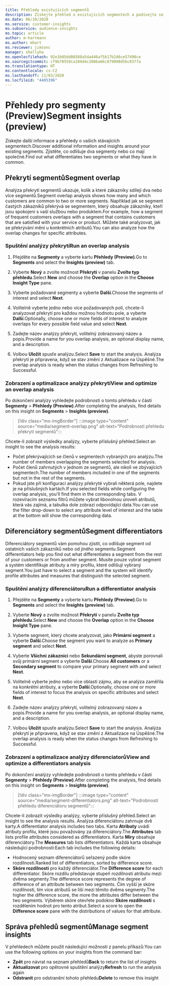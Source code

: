 ```yaml
---
title: Přehledy existujících segmentů
description: Získejte přehled o existujících segmentech a podívejte se na rozdíly a společné rysy.
ms.date: 06/10/2020
ms.service: customer-insights
ms.subservice: audience-insights
ms.topic: article
author: m-hartmann
ms.author: mhart
ms.reviewer: jimsonc
manager: shellyha
ms.openlocfilehash: 92e1b05dd08588a5da446af5b17b2d6ce57490ce
ms.sourcegitcommit: cf9b78559ca189d4c2086a66c879098d56c0377a
ms.translationtype: HT
ms.contentlocale: cs-CZ
ms.lasthandoff: 11/03/2020
ms.locfileid: "4405396"
---
```

# <a name="segment-insights-preview"></a><span data-ttu-id="bf3d7-103">Přehledy pro segmenty (Preview)</span><span class="sxs-lookup"><span data-stu-id="bf3d7-103">Segment insights (preview)</span></span>

<span data-ttu-id="bf3d7-104">Získejte další informace a přehledy o vašich stávajících segmentech.</span><span class="sxs-lookup"><span data-stu-id="bf3d7-104">Discover additional information and insights around your existing segments.</span></span> <span data-ttu-id="bf3d7-105">Zjistěte, co odlišuje dva segmenty nebo co mají společné.</span><span class="sxs-lookup"><span data-stu-id="bf3d7-105">Find out what differentiates two segments or what they have in common.</span></span>

## <a name="segment-overlap"></a><span data-ttu-id="bf3d7-106">Překrytí segmentů</span><span class="sxs-lookup"><span data-stu-id="bf3d7-106">Segment overlap</span></span>

<span data-ttu-id="bf3d7-107">Analýza překrytí segmentů ukazuje, kolik a které zákazníky sdílejí dva nebo více segmentů.</span><span class="sxs-lookup"><span data-stu-id="bf3d7-107">Segment overlap analysis shows how many and which customers are common to two or more segments.</span></span> <span data-ttu-id="bf3d7-108">Například jak se segment častých zákazníků překrývá se segmentem, který obsahuje zákazníky, kteří jsou spokojeni s vaší službou nebo produktem.</span><span class="sxs-lookup"><span data-stu-id="bf3d7-108">For example, how a segment of frequent customers overlaps with a segment that contains customers that are satisfied with your service or product.</span></span>
<span data-ttu-id="bf3d7-109">Můžete také analyzovat, jak se překrývání mění u konkrétních atributů.</span><span class="sxs-lookup"><span data-stu-id="bf3d7-109">You can also analyze how the overlap changes for specific attributes.</span></span>

### <a name="run-an-overlap-analysis"></a><span data-ttu-id="bf3d7-110">Spuštění analýzy překrytí</span><span class="sxs-lookup"><span data-stu-id="bf3d7-110">Run an overlap analysis</span></span>

1. <span data-ttu-id="bf3d7-111">Přejděte na **Segmenty** a vyberte kartu **Přehledy (Preview)**.</span><span class="sxs-lookup"><span data-stu-id="bf3d7-111">Go to **Segments** and select the **Insights (preview)** tab.</span></span>

1. <span data-ttu-id="bf3d7-112">Vyberte **Nový** a zvolte možnost **Překrytí** v panelu **Zvolte typ přehledu**.</span><span class="sxs-lookup"><span data-stu-id="bf3d7-112">Select **New** and choose the **Overlap** option in the **Choose Insight Type** pane.</span></span>

1. <span data-ttu-id="bf3d7-113">Vyberte požadované segmenty a vyberte **Další**.</span><span class="sxs-lookup"><span data-stu-id="bf3d7-113">Choose the segments of interest and select **Next**.</span></span>

1. <span data-ttu-id="bf3d7-114">Volitelně vyberte jedno nebo více požadovaných polí, chcete-li analyzovat překrytí pro každou možnou hodnotu pole, a vyberte **Další**.</span><span class="sxs-lookup"><span data-stu-id="bf3d7-114">Optionally, choose one or more fields of interest to analyze overlaps for every possible field value and select **Next**.</span></span>

1. <span data-ttu-id="bf3d7-115">Zadejte název analýzy překrytí, volitelný zobrazovaný název a popis.</span><span class="sxs-lookup"><span data-stu-id="bf3d7-115">Provide a name for you overlap analysis, an optional display name, and a description.</span></span>

1. <span data-ttu-id="bf3d7-116">Volbou **Uložit** spusťe analýzu.</span><span class="sxs-lookup"><span data-stu-id="bf3d7-116">Select **Save** to start the analysis.</span></span> <span data-ttu-id="bf3d7-117">Analýza překrytí je připravena, když se stav změní z Aktualizace na Úspěšné.</span><span class="sxs-lookup"><span data-stu-id="bf3d7-117">The overlap analysis is ready when the status changes from Refreshing to Successful.</span></span>

### <a name="view-and-optimize-an-overlap-analysis"></a><span data-ttu-id="bf3d7-118">Zobrazení a optimalizace analýzy překrytí</span><span class="sxs-lookup"><span data-stu-id="bf3d7-118">View and optimize an overlap analysis</span></span>

<span data-ttu-id="bf3d7-119">Po dokončení analýzy vyhledejte podrobnosti o tomto přehledu v části **Segmenty** > **Přehledy (Preview)**.</span><span class="sxs-lookup"><span data-stu-id="bf3d7-119">After completing the analysis, find details on this insight on **Segments** > **Insights (preview)**.</span></span>

> [!div class="mx-imgBorder"]
> :::image type="content" source="media/segment-overlap.png" alt-text="Podrobnosti přehledu překrytí segmentů":::

<span data-ttu-id="bf3d7-121">Chcete-li zobrazit výsledky analýzy, vyberte příslušný přehled:</span><span class="sxs-lookup"><span data-stu-id="bf3d7-121">Select an insight to see the analysis results:</span></span>

- <span data-ttu-id="bf3d7-122">Počet překrývajících se členů v segmentech vybraných pro analýzu.</span><span class="sxs-lookup"><span data-stu-id="bf3d7-122">The number of members overlapping the segments selected for analysis.</span></span>
- <span data-ttu-id="bf3d7-123">Počet členů zahrnutých v jednom ze segmentů, ale nikoli ve zbývajících segmentech.</span><span class="sxs-lookup"><span data-stu-id="bf3d7-123">The number of members included in one of the segments but not in the rest of the segments.</span></span>
- <span data-ttu-id="bf3d7-124">Pokud jste při konfiguraci analýzy překryté vybrali některá pole, najdete je na příslušných kartách.</span><span class="sxs-lookup"><span data-stu-id="bf3d7-124">If you selected fields while configuring the overlap analysis, you'll find them in the corresponding tabs.</span></span> <span data-ttu-id="bf3d7-125">V rozevíracím seznamu filtrů můžete vybrat libovolnou úroveň atributů, která vás zajímá, a tabulka dole zobrazí odpovídající data.</span><span class="sxs-lookup"><span data-stu-id="bf3d7-125">You can use the filter drop-down to select any attribute level of interest and the table at the bottom will show the corresponding data.</span></span>

## <a name="segment-differentiators"></a><span data-ttu-id="bf3d7-126">Diferenciátory segmentů</span><span class="sxs-lookup"><span data-stu-id="bf3d7-126">Segment differentiators</span></span>

<span data-ttu-id="bf3d7-127">Diferenciátory segmentů vám pomohou zjistit, co odlišuje segment od ostatních vašich zákazníků nebo od jiného segmentu.</span><span class="sxs-lookup"><span data-stu-id="bf3d7-127">Segment differentiators help you find out what differentiates a segment from the rest of your customers or from another segment.</span></span> <span data-ttu-id="bf3d7-128">Musíte pouze vybrat segment a systém identifikuje atributy a míry profilu, které odlišují vybraný segment.</span><span class="sxs-lookup"><span data-stu-id="bf3d7-128">You just have to select a segment and the system will identify profile attributes and measures that distinguish the selected segment.</span></span>

### <a name="run-a-differentiator-analysis"></a><span data-ttu-id="bf3d7-129">Spuštění analýzy diferenciátoru</span><span class="sxs-lookup"><span data-stu-id="bf3d7-129">Run a differentiator analysis</span></span>

1. <span data-ttu-id="bf3d7-130">Přejděte na **Segmenty** a vyberte kartu **Přehledy (Preview)**.</span><span class="sxs-lookup"><span data-stu-id="bf3d7-130">Go to **Segments** and select the **Insights (preview)** tab.</span></span>

1. <span data-ttu-id="bf3d7-131">Vyberte **Nový** a zvolte možnost **Překrytí** v panelu **Zvolte typ přehledu**.</span><span class="sxs-lookup"><span data-stu-id="bf3d7-131">Select **New** and choose the **Overlap** option in the **Choose Insight Type** pane.</span></span>

1. <span data-ttu-id="bf3d7-132">Vyberte segment, který chcete analyzovat, jako **Primární segment** a vyberte **Další**.</span><span class="sxs-lookup"><span data-stu-id="bf3d7-132">Choose the segment you want to analyze as **Primary segment** and select **Next**.</span></span>

1. <span data-ttu-id="bf3d7-133">Vyberte **Všichni zákazníci** nebo **Sekundární segment**, abyste porovnali svůj primární segment a vyberte **Další**.</span><span class="sxs-lookup"><span data-stu-id="bf3d7-133">Choose **All customers** or a **Secondary segment** to compare your primary segment with and select **Next**.</span></span>

1. <span data-ttu-id="bf3d7-134">Volitelně vyberte jedno nebo více oblastí zájmu, aby se analýza zaměřila na konkrétní atributy, a vyberte **Další**.</span><span class="sxs-lookup"><span data-stu-id="bf3d7-134">Optionally, choose one or more fields of interest to focus the analysis on specific attributes and select **Next**.</span></span>

1. <span data-ttu-id="bf3d7-135">Zadejte název analýzy překrytí, volitelný zobrazovaný název a popis.</span><span class="sxs-lookup"><span data-stu-id="bf3d7-135">Provide a name for you overlap analysis, an optional display name, and a description.</span></span>

1. <span data-ttu-id="bf3d7-136">Volbou **Uložit** spusťe analýzu.</span><span class="sxs-lookup"><span data-stu-id="bf3d7-136">Select **Save** to start the analysis.</span></span> <span data-ttu-id="bf3d7-137">Analýza překrytí je připravena, když se stav změní z Aktualizace na Úspěšné.</span><span class="sxs-lookup"><span data-stu-id="bf3d7-137">The overlap analysis is ready when the status changes from Refreshing to Successful.</span></span>

### <a name="view-and-optimize-a-differentiators-analysis"></a><span data-ttu-id="bf3d7-138">Zobrazení a optimalizace analýzy diferenciatorů</span><span class="sxs-lookup"><span data-stu-id="bf3d7-138">View and optimize a differentiators analysis</span></span>

<span data-ttu-id="bf3d7-139">Po dokončení analýzy vyhledejte podrobnosti o tomto přehledu v části **Segmenty** > **Přehledy (Preview)**.</span><span class="sxs-lookup"><span data-stu-id="bf3d7-139">After completing the analysis, find details on this insight on **Segments** > **Insights (preview)**.</span></span>

> [!div class="mx-imgBorder"]
> :::image type="content" source="media/segment-differentiators.png" alt-text="Podrobnosti přehledu diferenciátoru segmentů":::

<span data-ttu-id="bf3d7-141">Chcete-li zobrazit výsledky analýzy, vyberte příslušný přehled.</span><span class="sxs-lookup"><span data-stu-id="bf3d7-141">Select an insight to see the analysis results.</span></span> <span data-ttu-id="bf3d7-142">Analýza diferenciátoru zahrnuje dvě karty.</span><span class="sxs-lookup"><span data-stu-id="bf3d7-142">A differentiator analysis includes two tabs.</span></span> <span data-ttu-id="bf3d7-143">Karta **Atributy** uvádí atributy profilu, které jsou považovány za diferenciátory.</span><span class="sxs-lookup"><span data-stu-id="bf3d7-143">The **Attributes** tab lists profile attributes considered as differentiators.</span></span> <span data-ttu-id="bf3d7-144">Karta **Míry** obsahuje diferenciátory.</span><span class="sxs-lookup"><span data-stu-id="bf3d7-144">The **Measures** tab lists differentiators.</span></span> <span data-ttu-id="bf3d7-145">Každá karta obsahuje následující podrobnosti:</span><span class="sxs-lookup"><span data-stu-id="bf3d7-145">Each tab includes the following details:</span></span>

- <span data-ttu-id="bf3d7-146">Hodnocený seznam diferenciátorů seřazený podle skóre rozdílnosti.</span><span class="sxs-lookup"><span data-stu-id="bf3d7-146">Ranked list of differentiators, sorted by difference score.</span></span>
- <span data-ttu-id="bf3d7-147">**Skóre rozdílnosti** pro každý diferenciátor.</span><span class="sxs-lookup"><span data-stu-id="bf3d7-147">The **Difference score** for each differentiator.</span></span> <span data-ttu-id="bf3d7-148">Skóre rozdílu představuje stupeň rozdílnosti atributu mezi dvěma segmenty.</span><span class="sxs-lookup"><span data-stu-id="bf3d7-148">The difference score represents the degree of difference of an attribute between two segments.</span></span> <span data-ttu-id="bf3d7-149">Čím vyšší je skóre rozdílnosti, tím více atributů se liší mezi těmito dvěma segmenty.</span><span class="sxs-lookup"><span data-stu-id="bf3d7-149">The higher the difference score, the more the attributes differ between the two segments.</span></span> <span data-ttu-id="bf3d7-150">Výběrem skóre otevřete podokno **Skóre rozdílnosti** s rozdělením hodnot pro tento atribut.</span><span class="sxs-lookup"><span data-stu-id="bf3d7-150">Select a score to open the **Difference score** pane with the distributions of values for that attribute.</span></span>

## <a name="manage-segment-insights"></a><span data-ttu-id="bf3d7-151">Správa přehledů segmentů</span><span class="sxs-lookup"><span data-stu-id="bf3d7-151">Manage segment insights</span></span>

<span data-ttu-id="bf3d7-152">V přehledech můžete použít následující možnosti z panelu příkazů:</span><span class="sxs-lookup"><span data-stu-id="bf3d7-152">You can use the following options on your insights from the command bar:</span></span>

- <span data-ttu-id="bf3d7-153">**Zpět** pro návrat na seznam přehledů</span><span class="sxs-lookup"><span data-stu-id="bf3d7-153">**Back** to return the list of insights</span></span>
- <span data-ttu-id="bf3d7-154">**Aktualizovat** pro opětovné spuštění analýzy</span><span class="sxs-lookup"><span data-stu-id="bf3d7-154">**Refresh** to run the analysis again</span></span>
- <span data-ttu-id="bf3d7-155">**Odstranit** pro odstranění tohoto přehledu</span><span class="sxs-lookup"><span data-stu-id="bf3d7-155">**Delete** to remove this insight</span></span>
